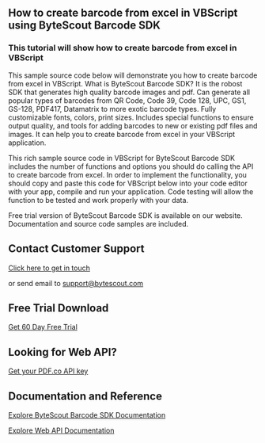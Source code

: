 ## How to create barcode from excel in VBScript using ByteScout Barcode SDK

### This tutorial will show how to create barcode from excel in VBScript

This sample source code below will demonstrate you how to create barcode from excel in VBScript. What is ByteScout Barcode SDK? It is the robost SDK that generates high quality barcode images and pdf. Can generate all popular types of barcodes from QR Code, Code 39, Code 128, UPC, GS1, GS-128, PDF417, Datamatrix to more exotic barcode types. Fully customizable fonts, colors, print sizes. Includes special functions to ensure output quality, and tools for adding barcodes to new or existing pdf files and images. It can help you to create barcode from excel in your VBScript application.

This rich sample source code in VBScript for ByteScout Barcode SDK includes the number of functions and options you should do calling the API to create barcode from excel. In order to implement the functionality, you should copy and paste this code for VBScript below into your code editor with your app, compile and run your application. Code testing will allow the function to be tested and work properly with your data.

Free trial version of ByteScout Barcode SDK is available on our website. Documentation and source code samples are included.

## Contact Customer Support

[Click here to get in touch](https://bytescout.zendesk.com/hc/en-us/requests/new?subject=ByteScout%20Barcode%20SDK%20Question)

or send email to [support@bytescout.com](mailto:support@bytescout.com?subject=ByteScout%20Barcode%20SDK%20Question) 

## Free Trial Download

[Get 60 Day Free Trial](https://bytescout.com/download/web-installer?utm_source=github-readme)

## Looking for Web API? 

[Get your PDF.co API key](https://pdf.co/documentation/api?utm_source=github-readme)

## Documentation and Reference

[Explore ByteScout Barcode SDK Documentation](https://bytescout.com/documentation/index.html?utm_source=github-readme)

[Explore Web API Documentation](https://pdf.co/documentation/api?utm_source=github-readme)